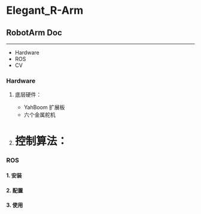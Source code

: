 # Elegant_R-Arm

## RobotArm Doc

---

- Hardware
- ROS
- CV

### Hardware

1. 底层硬件：

   - YahBoom 扩展板
   - 六个金属舵机

2. # 控制算法：

### ROS

#### 1. 安装

#### 2. 配置

#### 3. 使用
